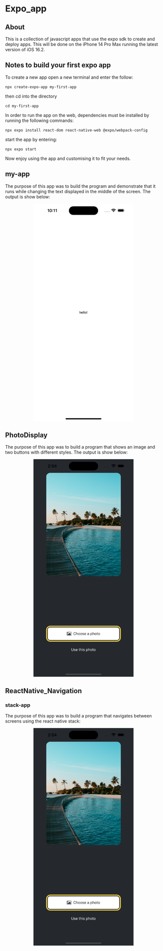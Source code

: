 # Expo_app

## About

This is a collection of javascript apps that use the expo sdk to create and deploy apps. This will be done on the iPhone 14 Pro Max running the latest version of iOS 16.2.

## Notes to build your first expo app

To create a new app open a new terminal and enter the follow:

```terminal
npx create-expo-app my-first-app
```

then cd into the directory

```terminal
cd my-first-app
```

In order to run the app on the web, dependencies must be installed by running the following commands:

```terminal
npx expo install react-dom react-native-web @expo/webpack-config
```

start the app by entering:

```terminal
npx expo start 
```

Now enjoy using the app and customising it to fit your needs.

## my-app

The purpose of this app was to build the program and demonstrate that it runs while changing the text displayed in the middle of the screen. The output is show below:

<p
align="center">
<img
src="https://github.com/AndrewFelton23/Expo_app/blob/d1676b638ce58735c8ceaf7cf1bfd65522006155/Resources/myapp.png" height="699" width="322.5">
</p>

## PhotoDisplay

The purpose of this app was to build a program that shows an image and two buttons with different styles. The output is show below:

<p
align="center">
<img
src="https://github.com/AndrewFelton23/Expo_app/blob/34fa38947c918595d1afc1f7465dbff67c59c459/Resources/PhotoDisplay.png" height="699" width="322.5">
</p>

## ReactNative_Navigation

### stack-app

The purpose of this app was to build a program that navigates between screens using the react native stack:

<p
align="center">
<img
src="https://github.com/AndrewFelton23/Expo_app/blob/34fa38947c918595d1afc1f7465dbff67c59c459/Resources/PhotoDisplay.png" height="699" width="322.5">
</p>